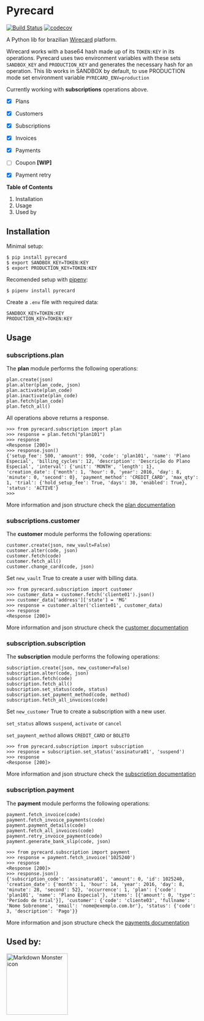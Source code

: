 # Pyrecard


[![Build Status](https://travis-ci.com/DiegoMagg/pyrecard.svg?token=tABSMskBskhEHyyfYxzM&branch=master)](https://github.com/DiegoMagg/pyrecard)
[![codecov](https://codecov.io/gh/DiegoMagg/pyrecard/branch/master/graph/badge.svg?token=RT3ZXODSAH)](https://codecov.io/gh/DiegoMagg/pyrecard)


A Python lib for brazilian [Wirecard](https://wirecard.com.br/) platform.

Wirecard works with a base64 hash made up of its `TOKEN:KEY` in its operations. Pyrecard uses two environment variables with these sets `SANDBOX_KEY` and `PRODUCTION_KEY` and generates the necessary hash for an operation. This lib works in SANDBOX by default, to use PRODUCTION mode set environment variable `PYRECARD_ENV=production`

Currently working with **subscriptions** operations above.

 - [x] Plans
 - [x] Customers
 - [x] Subscriptions
 - [x] Invoices
 - [x] Payments
 - [ ] Coupon **[WIP]**
 - [x] Payment retry


  **Table of Contents**

 1. Installation
 2. Usage
 3. Used by


## Installation

  Minimal setup:

    $ pip install pyrecard
    $ export SANDBOX_KEY=TOKEN:KEY
    $ export PRODUCTION_KEY=TOKEN:KEY

  Recomended setup with [pipenv](https://pipenv.pypa.io/en/latest/):

    $ pipenv install pyrecard

Create a `.env` file with required data:

    SANDBOX_KEY=TOKEN:KEY
    PRODUCTION_KEY=TOKEN:KEY

## Usage
### subscriptions.plan
The **plan** module performs the following operations:

    plan.create(json)
    plan.alter(plan_code, json)
    plan.activate(plan_code)
    plan.inactivate(plan_code)
    plan.fetch(plan_code)
    plan.fetch_all()

All operations above returns a response.

    >>> from pyrecard.subscription import plan
    >>> response = plan.fetch("plan101")
    >>> response
    <Response [200]>
    >>> response.json()
    {'setup_fee': 500, 'amount': 990, 'code': 'plan101', 'name': 'Plano Especial', 'billing_cycles': 12, 'description': 'Descrição do Plano Especial', 'interval': {'unit': 'MONTH', 'length': 1}, 'creation_date': {'month': 1, 'hour': 0, 'year': 2016, 'day': 8, 'minute': 0, 'second': 0}, 'payment_method': 'CREDIT_CARD', 'max_qty': 1, 'trial': {'hold_setup_fee': True, 'days': 30, 'enabled': True}, 'status': 'ACTIVE'}
    >>>

More information and json structure check the [plan documentation](https://dev.wirecard.com.br/v1.5/reference#plano)

### subscriptions.customer

The **customer** module performs the following operations:

    customer.create(json, new_vault=False)
    customer.alter(code, json)
    customer.fetch(code)
    customer.fetch_all()
    customer.change_card(code, json)

Set `new_vault` True to create a user with billing data.

    >>> from pyrecard.subscription import customer
    >>> customer_data = customer.fetch('cliente01').json()
    >>> customer_data['address']['state'] = 'MG'
    >>> response = customer.alter('cliente01', customer_data)
    >>> response
    <Response [200]>


More information and json structure check the [customer documentation](https://dev.wirecard.com.br/v1.5/reference#assinantes)

### subscription.subscription

The **subscription** module performs the following operations:

    subscription.create(json, new_customer=False)
    subscription.alter(code, json)
    subscription.fetch(code)
    subscription.fetch_all()
    subscription.set_status(code, status)
    subscription.set_payment_method(code, method)
    subscription.fetch_all_invoices(code)

Set `new_customer` True to create a subscription with a new user.

`set_status` allows `suspend`, `activate` or `cancel`

`set_payment_method` allows `CREDIT_CARD` or `BOLETO`

    >>> from pyrecard.subscription import subscription
    >>> response = subscription.set_status('assinatura01', 'suspend')
    >>> response
    <Response [200]>

More information and json structure check the [subscription documentation](https://dev.wirecard.com.br/v1.5/reference#assinaturas)


### subscription.payment

The **payment** module performs the following operations:

    payment.fetch_invoice(code)
    payment.fetch_invoice_payments(code)
    payment.payment_details(code)
    payment.fetch_all_invoices(code)
    payment.retry_invoice_payment(code)
    payment.generate_bank_slip(code, json)

    >>> from pyrecard.subscription import payment
    >>> response = payment.fetch_invoice('1025240')
    >>> response
    <Response [200]>
    >>> response.json()
    {'subscription_code': 'assinatura01', 'amount': 0, 'id': 1025240, 'creation_date': {'month': 1, 'hour': 14, 'year': 2016, 'day': 8, 'minute': 28, 'second': 52}, 'occurrence': 1, 'plan': {'code': 'plan101', 'name': 'Plano Especial'}, 'items': [{'amount': 0, 'type': 'Período de trial'}], 'customer': {'code': 'cliente03', 'fullname': 'Nome Sobrenome', 'email': 'nome@exemplo.com.br'}, 'status': {'code': 3, 'description': 'Pago'}}



More information and json structure check the [payments documentation](https://dev.wirecard.com.br/v1.5/reference#listar-todas-as-faturas-de-uma-assinatura)

## Used by:

<img src="https://mexase.esp.br/static/images/logo/logo.png"
alt="Markdown Monster icon" width=160
style="float: left; margin-right: 10px;"  />




